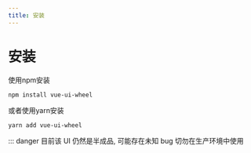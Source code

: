 ```yaml
---
title: 安装
---
```


# 安装


使用npm安装

    npm install vue-ui-wheel

或者使用yarn安装

    yarn add vue-ui-wheel

::: danger 目前该 UI 仍然是半成品, 可能存在未知 bug
切勿在生产环境中使用  
